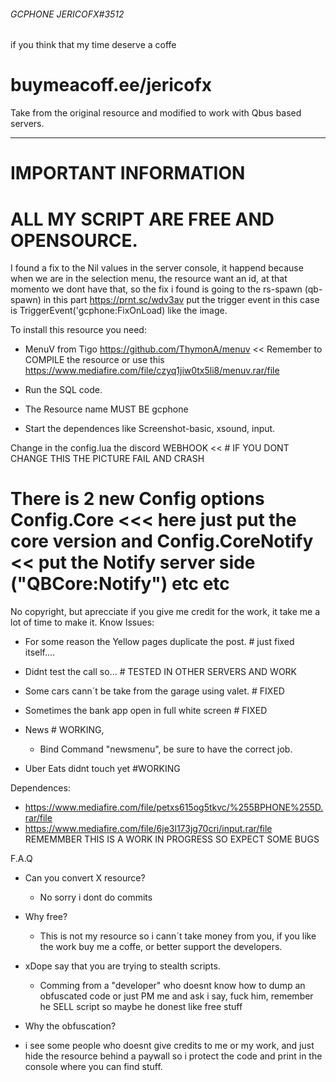 ###### GCPHONE  JERICOFX#3512

if you think that my time deserve a coffe

# buymeacoff.ee/jericofx

Take from the original resource and modified to work with Qbus based servers.


------------

# IMPORTANT INFORMATION

# ALL MY SCRIPT ARE FREE AND OPENSOURCE.

I found a fix to the Nil values in the server console, it happend because when we are in the selection menu, the resource want an id, at that momento we dont have that, so the fix i found is going to the rs-spawn (qb-spawn) in this part https://prnt.sc/wdv3av  put the trigger event in this case is  TriggerEvent('gcphone:FixOnLoad)  like the image.

To install this resource you need:


 * MenuV from Tigo https://github.com/ThymonA/menuv << Remember to COMPILE the resource or use this https://www.mediafire.com/file/czyq1jiw0tx5li8/menuv.rar/file

* Run the SQL code.

* The Resource name MUST BE gcphone

* Start the dependences like Screenshot-basic, xsound, input.

Change in the config.lua the discord WEBHOOK << # IF YOU DONT CHANGE THIS THE PICTURE FAIL AND CRASH

# There is 2 new Config options Config.Core <<< here just put the core version and Config.CoreNotify << put the Notify server side ("QBCore:Notify") etc etc

No copyright, but aprecciate if you give me credit for the work, it take me a lot of time to make it. Know Issues:


* For some reason the Yellow pages duplicate the post. # just fixed itself....

* Didnt test the call so... # TESTED IN OTHER SERVERS AND WORK 

* Some cars cann´t be take from the  garage using valet. # FIXED

* Sometimes the bank app open in full white screen # FIXED

* News # WORKING, 
  - Bind Command "newsmenu", be sure to have the correct job.

* Uber Eats didnt touch yet #WORKING





Dependences:
* https://www.mediafire.com/file/petxs615og5tkvc/%255BPHONE%255D.rar/file
* https://www.mediafire.com/file/6je3l173jg70cri/input.rar/file
REMEMMBER THIS IS A WORK IN PROGRESS SO EXPECT SOME BUGS


F.A.Q
* Can you convert X resource?
  - No sorry i dont do commits
  
* Why free?
  - This is not my resource so i cann´t take money from you, if you like the work buy me a coffe, or better support the developers.
  
* xDope say that you are trying to stealth scripts.
  - Comming from a "developer" who doesnt know how to dump an obfuscated code or just PM me and ask i say, fuck him, remember he SELL script so maybe he donest like free stuff
 
 * Why the obfuscation?
  - i see some people who doesnt give credits to me or my work, and just hide the resource behind a paywall so i protect the code and print in the console where you can find stuff.
